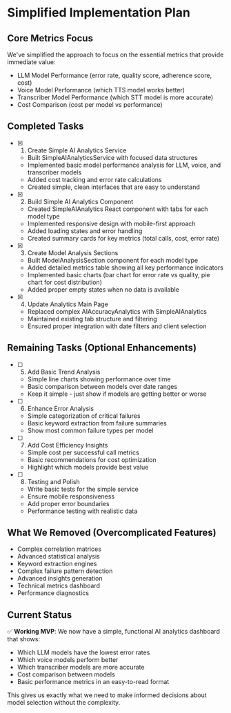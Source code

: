 # Simplified Implementation Plan

## Core Metrics Focus
We've simplified the approach to focus on the essential metrics that provide immediate value:
- LLM Model Performance (error rate, quality score, adherence score, cost)
- Voice Model Performance (which TTS model works better)
- Transcriber Model Performance (which STT model is more accurate)
- Cost Comparison (cost per model vs performance)

## Completed Tasks

- [x] 1. Create Simple AI Analytics Service
  - Built SimpleAIAnalyticsService with focused data structures
  - Implemented basic model performance analysis for LLM, voice, and transcriber models
  - Added cost tracking and error rate calculations
  - Created simple, clean interfaces that are easy to understand

- [x] 2. Build Simple AI Analytics Component
  - Created SimpleAIAnalytics React component with tabs for each model type
  - Implemented responsive design with mobile-first approach
  - Added loading states and error handling
  - Created summary cards for key metrics (total calls, cost, error rate)

- [x] 3. Create Model Analysis Sections
  - Built ModelAnalysisSection component for each model type
  - Added detailed metrics table showing all key performance indicators
  - Implemented basic charts (bar chart for error rate vs quality, pie chart for cost distribution)
  - Added proper empty states when no data is available

- [x] 4. Update Analytics Main Page
  - Replaced complex AIAccuracyAnalytics with SimpleAIAnalytics
  - Maintained existing tab structure and filtering
  - Ensured proper integration with date filters and client selection

## Remaining Tasks (Optional Enhancements)

- [ ] 5. Add Basic Trend Analysis
  - Simple line charts showing performance over time
  - Basic comparison between models over date ranges
  - Keep it simple - just show if models are getting better or worse

- [ ] 6. Enhance Error Analysis
  - Simple categorization of critical failures
  - Basic keyword extraction from failure summaries
  - Show most common failure types per model

- [ ] 7. Add Cost Efficiency Insights
  - Simple cost per successful call metrics
  - Basic recommendations for cost optimization
  - Highlight which models provide best value

- [ ] 8. Testing and Polish
  - Write basic tests for the simple service
  - Ensure mobile responsiveness
  - Add proper error boundaries
  - Performance testing with realistic data

## What We Removed (Overcomplicated Features)
- Complex correlation matrices
- Advanced statistical analysis
- Keyword extraction engines
- Complex failure pattern detection
- Advanced insights generation
- Technical metrics dashboard
- Performance diagnostics

## Current Status
✅ **Working MVP**: We now have a simple, functional AI analytics dashboard that shows:
- Which LLM models have the lowest error rates
- Which voice models perform better
- Which transcriber models are more accurate
- Cost comparison between models
- Basic performance metrics in an easy-to-read format

This gives us exactly what we need to make informed decisions about model selection without the complexity.